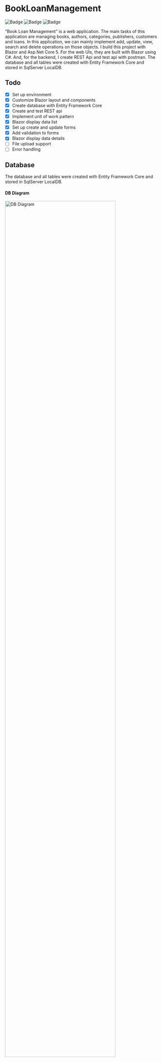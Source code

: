 # BookLoanManagement

![Badge](https://img.shields.io/badge/platform-linux--64%20|%20win--32%20|%20osx--64%20|%20win--64-lightgrey?color=green&style=for-the-badge) ![Badge](https://img.shields.io/badge/.Net%20Core-v5.0-orange?color=orange&style=for-the-badge) ![Badge](https://img.shields.io/badge/LICENSE-MIT-green?color=blue&style=for-the-badge)

“Book Loan Management” is a web application. The main tasks of this application are managing books, authors, categories, publishers, customers and loans. In this application, we can mainly implement add, update, view, search and delete operations on those objects.
I build this project with Blazor and Asp.Net Core 5. For the web UIs, they are built with Blazor using C#. And, for the backend, I create REST Api and test api with postman. The database and all tables were created with Entity Framework Core and stored in SqlServer LocalDB.

## Todo

-   [x] Set up environment
-   [x] Customize Blazor layout and components
-   [x] Create database with Entity Framework Core
-   [x] Create and test REST api
-   [x] Implement unit of work pattern
-   [x] Blazor display data list
-   [x] Set up create and update forms
-   [x] Add validation to forms
-   [x] Blazor display data details
-   [ ] File upload support
-   [ ] Error handling

## Database

The database and all tables were created with Entity Framework Core and stored in SqlServer LocalDB.
#### DB Diagram
<img src="https://github.com/sky-lu/Images/blob/main/BLM_DBDiagram.png" alt="DB Diagram" width="85%" >

## 
